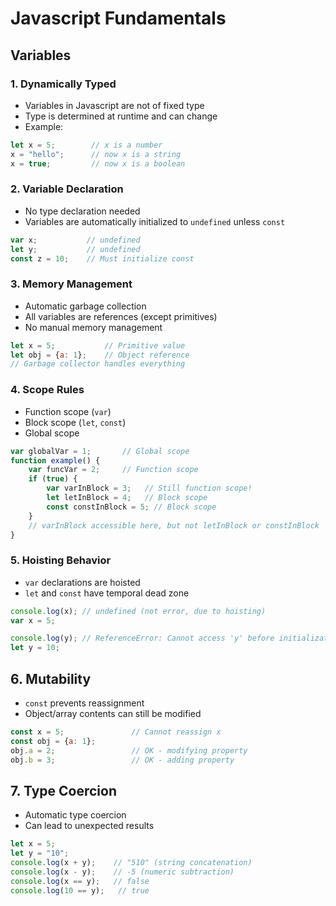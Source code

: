 # **Javascript Fundamentals**

## **Variables**

### **1. Dynamically Typed**

- Variables in Javascript are not of fixed type
- Type is determined at runtime and can change
- Example:

```javascript
let x = 5;        // x is a number
x = "hello";      // now x is a string
x = true;         // now x is a boolean
```

### **2. Variable Declaration**

- No type declaration needed
- Variables are automatically initialized to `undefined` unless `const`

```javascript
var x;           // undefined
let y;           // undefined  
const z = 10;    // Must initialize const
```

### **3. Memory Management**

- Automatic garbage collection
- All variables are references (except primitives)
- No manual memory management

```javascript
let x = 5;           // Primitive value
let obj = {a: 1};    // Object reference
// Garbage collector handles everything
```

### **4. Scope Rules**

- Function scope (`var`)
- Block scope (`let`, `const`)
- Global scope

```javascript
var globalVar = 1;       // Global scope
function example() {
    var funcVar = 2;     // Function scope
    if (true) {
        var varInBlock = 3;   // Still function scope!
        let letInBlock = 4;   // Block scope
        const constInBlock = 5; // Block scope
    }
    // varInBlock accessible here, but not letInBlock or constInBlock
}
```

### **5. Hoisting Behavior**

- `var` declarations are hoisted
- `let` and `const` have temporal dead zone

```javascript
console.log(x); // undefined (not error, due to hoisting)
var x = 5;

console.log(y); // ReferenceError: Cannot access 'y' before initialization
let y = 10;
```

## **6. Mutability**

- `const` prevents reassignment
- Object/array contents can still be modified

```javascript
const x = 5;               // Cannot reassign x
const obj = {a: 1};
obj.a = 2;                 // OK - modifying property
obj.b = 3;                 // OK - adding property
```

## **7. Type Coercion**

- Automatic type coercion
- Can lead to unexpected results

```javascript
let x = 5;
let y = "10";
console.log(x + y);    // "510" (string concatenation)
console.log(x - y);    // -5 (numeric subtraction)
console.log(x == y);   // false
console.log(10 == y);   // true
```
